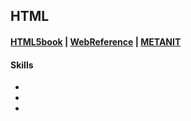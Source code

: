 ## HTML

#### [HTML5book](https://html5book.ru/html-html5/) | [WebReference](https://webref.ru/) | [METANIT](https://metanit.com/web/html5/)

#### Skills
-
-
-
